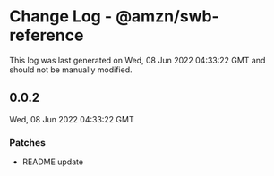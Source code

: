 # Change Log - @amzn/swb-reference

This log was last generated on Wed, 08 Jun 2022 04:33:22 GMT and should not be manually modified.

## 0.0.2
Wed, 08 Jun 2022 04:33:22 GMT

### Patches

- README update

